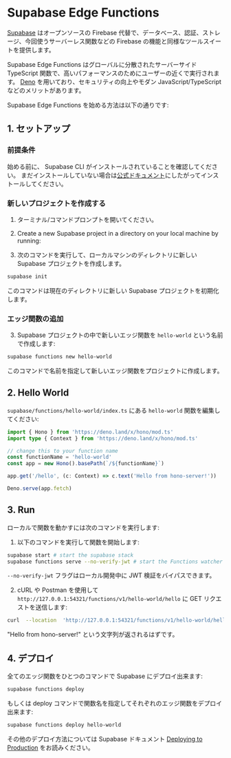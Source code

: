 # Supabase Edge Functions

[Supabase](https://supabase.com/) はオープンソースの Firebase 代替で、データベース、認証、ストレージ、今回使うサーバーレス関数などの Firebase の機能と同様なツールスイートを提供します。

Supabase Edge Functions はグローバルに分散されたサーバーサイド TypeScript 関数で、高いパフォーマンスのためにユーザーの近くで実行されます。 [Deno](https://deno.com/) を用いており、セキュリティの向上やモダン JavaScript/TypeScript などのメリットがあります。

Supabase Edge Functions を始める方法は以下の通りです:

## 1. セットアップ

### 前提条件

始める前に、 Supabase CLI がインストールされていることを確認してください。 まだインストールしていない場合は[公式ドキュメント](https://supabase.com/docs/guides/cli/getting-started)にしたがってインストールしてください。

### 新しいプロジェクトを作成する

1. ターミナル/コマンドプロンプトを開いてください。

2. Create a new Supabase project in a directory on your local machine by running:
2. 次のコマンドを実行して、ローカルマシンのディレクトリに新しい Supabase プロジェクトを作成します。

```bash
supabase init

```

このコマンドは現在のディレクトリに新しい Supabase プロジェクトを初期化します。

### エッジ関数の追加

3. Supabase プロジェクトの中で新しいエッジ関数を `hello-world` という名前で作成します:

```bash
supabase functions new hello-world

```

このコマンドで名前を指定して新しいエッジ関数をプロジェクトに作成します。

## 2. Hello World

`supabase/functions/hello-world/index.ts` にある `hello-world` 関数を編集してください:

```ts
import { Hono } from 'https://deno.land/x/hono/mod.ts'
import type { Context } from 'https://deno.land/x/hono/mod.ts'

// change this to your function name
const functionName = 'hello-world'
const app = new Hono().basePath(`/${functionName}`)

app.get('/hello', (c: Context) => c.text('Hello from hono-server!'))

Deno.serve(app.fetch)
```

## 3. Run

ローカルで関数を動かすには次のコマンドを実行します:

1. 以下のコマンドを実行して関数を開始します:

```bash
supabase start # start the supabase stack
supabase functions serve --no-verify-jwt # start the Functions watcher
```

`--no-verify-jwt` フラグはローカル開発中に JWT 検証をバイパスできます。

2. cURL や Postman を使用して `http://127.0.0.1:54321/functions/v1/hello-world/hello` に GET リクエストを送信します:

```bash
curl  --location  'http://127.0.0.1:54321/functions/v1/hello-world/hello'
```

"Hello from hono-server!" という文字列が返されるはずです。

## 4. デプロイ

全てのエッジ関数をひとつのコマンドで Supabase にデプロイ出来ます:

```bash
supabase functions deploy
```

もしくは deploy コマンドで関数名を指定してそれぞれのエッジ関数をデプロイ出来ます:

```bash
supabase functions deploy hello-world

```

その他のデプロイ方法については Supabase ドキュメント [Deploying to Production](https://supabase.com/docs/guides/functions/deploy) をお読みください。
